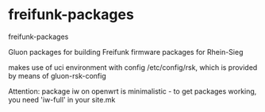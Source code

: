 # freifunk-packages
freifunk-packages

Gluon packages for building Freifunk firmware packages for Rhein-Sieg

makes use of uci environment with config /etc/config/rsk, which is provided by means of gluon-rsk-config

Attention: package iw on openwrt is minimalistic - to get packages working, you need 'iw-full' in your site.mk
